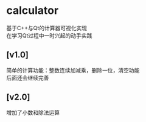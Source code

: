 # calculator
基于C++与Qt的计算器可视化实现\
在学习Qt过程中一时兴起的动手实践
## [v1.0]
简单的计算功能：整数连续加减乘，删除一位，清空功能\
后面还会继续完善
## [v2.0]
增加了小数和除法运算